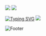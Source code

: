 
<img src="https://capsule-render.vercel.app/api?type=rounded&color=7BD1D2&height=100&section=header&text=⊱Welcome⊰%20&fontSize=50&fontColor=FFFFFF&fontAlign=66" />
<img src="https://capsule-render.vercel.app/api?type=venom&color=ECEFF1&height=200&section=header&text=hyewon's%20gitHub&fontSize=70" />

[![Typing SVG](https://readme-typing-svg.demolab.com/?lines=Studying;Second+line+of+text)](https://git.io/typing-svg)
<img src="https://img.shields.io/badge/spring-CCCCCC.svg?style=for-the-badge&logo=spring&logoColor=6DB33F" />



![Footer](https://capsule-render.vercel.app/api?type=waving&color=0:ECEFF1,100:7BD1D2&height=200&section=footer)

